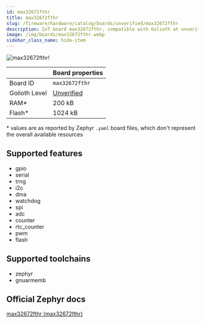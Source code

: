 ```yaml
---
id: max32672fthr
title: max32672fthr
slug: /firmware/hardware/catalog/boards/unverified/max32672fthr
description: IoT board max32672fthr, compatible with Golioth at unverified level.
image: /img/boards/max32672fthr.webp
sidebar_class_name: hide-item
---
```


[//]: # (This is an auto-generated file, do not edit! Changes to it will be lost upon re-generation)

![max32672fthr!](/img/boards/max32672fthr.webp "max32672fthr")

|                | Board properties     |
| -------------  | -------------------- |
| Board ID       | `max32672fthr` |
| Golioth Level  | [Unverified](/firmware/hardware#unverified-boards) |
| RAM*           | 200 kB |
| Flash*         | 1024 kB |

\* values are as reported by Zephyr `.yaml` board files, which don't represent the overall available resources



## Supported features

* gpio
* serial
* trng
* i2c
* dma
* watchdog
* spi
* adc
* counter
* rtc_counter
* pwm
* flash

## Supported toolchains

* zephyr
* gnuarmemb

## Official Zephyr docs

[max32672fthr (max32672fthr)](https://docs.zephyrproject.org/latest/boards/adi/max32672fthr/doc/index.html)

